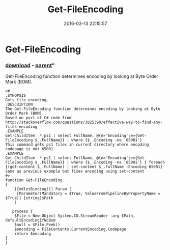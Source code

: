 ﻿---
pid:            6250
parent:         6249
children:       
poster:         Supernatendo
title:          Get-FileEncoding
date:           2016-03-13 22:15:57
format:         posh
---

# Get-FileEncoding

### [download](6250.ps1) - [parent](6249.md)"

Get-FileEncoding function determines encoding by looking at Byte Order Mark (BOM).

```posh
<#
.SYNOPSIS
Gets file encoding.
.DESCRIPTION
The Get-FileEncoding function determines encoding by looking at Byte Order Mark (BOM).
Based on port of C# code from http://stackoverflow.com/questions/3825390/effective-way-to-find-any-files-encoding
.EXAMPLE
Get-ChildItem  *.ps1 | select FullName, @{n='Encoding';e={Get-FileEncoding $_.FullName}} | where {$_.Encoding -ne '65001'}
This command gets ps1 files in current directory where encoding codepage is not 65001
.EXAMPLE
Get-ChildItem  *.ps1 | select FullName, @{n='Encoding';e={Get-FileEncoding $_.FullName}} | where {$_.Encoding -ne '65001'} | foreach {(get-content $_.FullName) | set-content $_.FullName -Encoding 65001}
Same as previous example but fixes encoding using set-content
#>
function Get-FileEncoding
{
    [CmdletBinding()] Param (
     [Parameter(Mandatory = $True, ValueFromPipelineByPropertyName = $True)] [string]$Path
    )

   process {
	$File = New-Object System.IO.StreamReader -arg $Path, defaultEncodingIfNoBom
	$null = $File.Peek()
	$encoding = FileContents.CurrentEncoding.Codepage
	return $encoding
}
}
```
